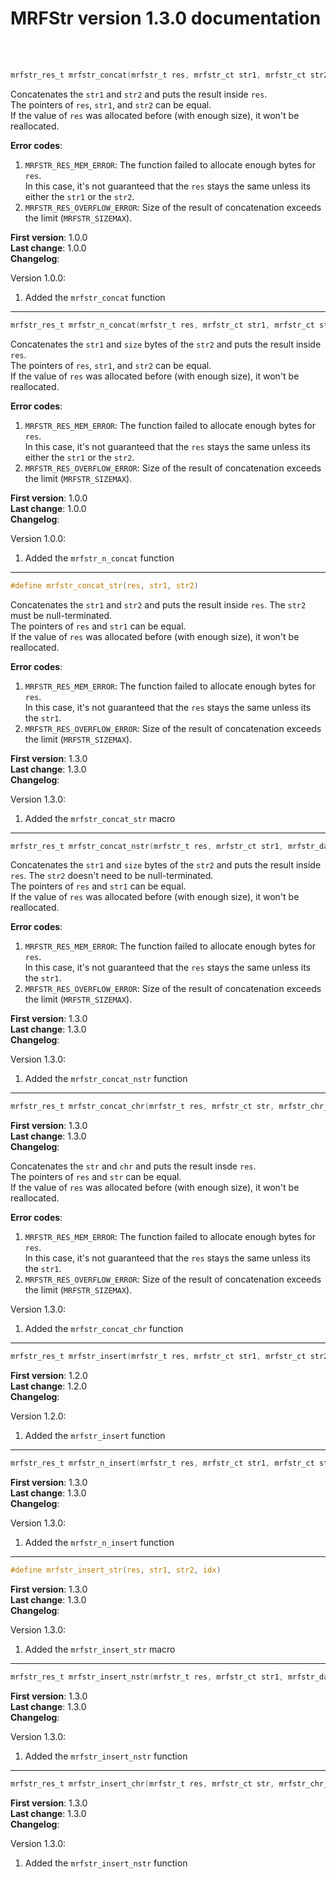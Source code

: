 # MRFStr version 1.3.0 documentation

<br></br>

```c
mrfstr_res_t mrfstr_concat(mrfstr_t res, mrfstr_ct str1, mrfstr_ct str2)
```

Concatenates the `str1` and `str2` and puts the result inside `res`. \
The pointers of `res`, `str1`, and `str2` can be equal. \
If the value of `res` was allocated before (with enough size), it won't be reallocated.

**Error codes**:

1. `MRFSTR_RES_MEM_ERROR`: The function failed to allocate enough bytes for `res`. \
In this case, it's not guaranteed that the `res` stays the same unless its either the `str1` or the `str2`.
2. `MRFSTR_RES_OVERFLOW_ERROR`: Size of the result of concatenation exceeds the limit (`MRFSTR_SIZEMAX`).

**First version**: 1.0.0 \
**Last change**: 1.0.0 \
**Changelog**:

Version 1.0.0:

1. Added the `mrfstr_concat` function

---

```c
mrfstr_res_t mrfstr_n_concat(mrfstr_t res, mrfstr_ct str1, mrfstr_ct str2, mrfstr_size_t size)
```

Concatenates the `str1` and `size` bytes of the `str2` and puts the result inside `res`. \
The pointers of `res`, `str1`, and `str2` can be equal. \
If the value of `res` was allocated before (with enough size), it won't be reallocated.

**Error codes**:

1. `MRFSTR_RES_MEM_ERROR`: The function failed to allocate enough bytes for `res`. \
In this case, it's not guaranteed that the `res` stays the same unless its either the `str1` or the `str2`.
2. `MRFSTR_RES_OVERFLOW_ERROR`: Size of the result of concatenation exceeds the limit (`MRFSTR_SIZEMAX`).

**First version**: 1.0.0 \
**Last change**: 1.0.0 \
**Changelog**:

Version 1.0.0:

1. Added the `mrfstr_n_concat` function

---

```c
#define mrfstr_concat_str(res, str1, str2)
```

Concatenates the `str1` and `str2` and puts the result inside `res`. The `str2` must be null-terminated. \
The pointers of `res` and `str1` can be equal. \
If the value of `res` was allocated before (with enough size), it won't be reallocated.

**Error codes**:

1. `MRFSTR_RES_MEM_ERROR`: The function failed to allocate enough bytes for `res`. \
In this case, it's not guaranteed that the `res` stays the same unless its the `str1`.
2. `MRFSTR_RES_OVERFLOW_ERROR`: Size of the result of concatenation exceeds the limit (`MRFSTR_SIZEMAX`).

**First version**: 1.3.0 \
**Last change**: 1.3.0 \
**Changelog**:

Version 1.3.0:

1. Added the `mrfstr_concat_str` macro

---

```c
mrfstr_res_t mrfstr_concat_nstr(mrfstr_t res, mrfstr_ct str1, mrfstr_data_ct str2, mrfstr_size_t size)
```

Concatenates the `str1` and `size` bytes of the `str2` and puts the result inside `res`. The `str2` doesn't need to be null-terminated. \
The pointers of `res` and `str1` can be equal. \
If the value of `res` was allocated before (with enough size), it won't be reallocated.

**Error codes**:

1. `MRFSTR_RES_MEM_ERROR`: The function failed to allocate enough bytes for `res`. \
In this case, it's not guaranteed that the `res` stays the same unless its the `str1`.
2. `MRFSTR_RES_OVERFLOW_ERROR`: Size of the result of concatenation exceeds the limit (`MRFSTR_SIZEMAX`).

**First version**: 1.3.0 \
**Last change**: 1.3.0 \
**Changelog**:

Version 1.3.0:

1. Added the `mrfstr_concat_nstr` function

---

```c
mrfstr_res_t mrfstr_concat_chr(mrfstr_t res, mrfstr_ct str, mrfstr_chr_t chr)
```

**First version**: 1.3.0 \
**Last change**: 1.3.0 \
**Changelog**:

Concatenates the `str` and `chr` and puts the result insde `res`. \
The pointers of `res` and `str` can be equal. \
If the value of `res` was allocated before (with enough size), it won't be reallocated.

**Error codes**:

1. `MRFSTR_RES_MEM_ERROR`: The function failed to allocate enough bytes for `res`. \
In this case, it's not guaranteed that the `res` stays the same unless its the `str1`.
2. `MRFSTR_RES_OVERFLOW_ERROR`: Size of the result of concatenation exceeds the limit (`MRFSTR_SIZEMAX`).

Version 1.3.0:

1. Added the `mrfstr_concat_chr` function

---

```c
mrfstr_res_t mrfstr_insert(mrfstr_t res, mrfstr_ct str1, mrfstr_ct str2, mrfstr_idx_t idx)
```

**First version**: 1.2.0 \
**Last change**: 1.2.0 \
**Changelog**:

Version 1.2.0:

1. Added the `mrfstr_insert` function

---

```c
mrfstr_res_t mrfstr_n_insert(mrfstr_t res, mrfstr_ct str1, mrfstr_ct str2, mrfstr_idx_t idx, mrfstr_size_t size)
```

**First version**: 1.3.0 \
**Last change**: 1.3.0 \
**Changelog**:

Version 1.3.0:

1. Added the `mrfstr_n_insert` function

---

```c
#define mrfstr_insert_str(res, str1, str2, idx)
```

**First version**: 1.3.0 \
**Last change**: 1.3.0 \
**Changelog**:

Version 1.3.0:

1. Added the `mrfstr_insert_str` macro

---

```c
mrfstr_res_t mrfstr_insert_nstr(mrfstr_t res, mrfstr_ct str1, mrfstr_data_ct str2, mrfstr_size_t size2, mrfstr_idx_t idx)
```

**First version**: 1.3.0 \
**Last change**: 1.3.0 \
**Changelog**:

Version 1.3.0:

1. Added the `mrfstr_insert_nstr` function

---

```c
mrfstr_res_t mrfstr_insert_chr(mrfstr_t res, mrfstr_ct str, mrfstr_chr_t chr, mrfstr_idx_t idx)
```

**First version**: 1.3.0 \
**Last change**: 1.3.0 \
**Changelog**:

Version 1.3.0:

1. Added the `mrfstr_insert_nstr` function
